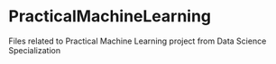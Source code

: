 # PracticalMachineLearning
Files related to Practical Machine Learning project from Data Science Specialization
